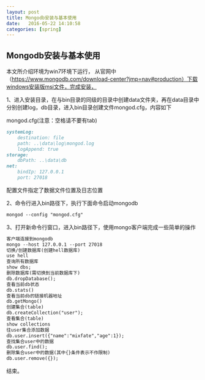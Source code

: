 ```yaml
---
layout: post
title: Mongodb安装与基本使用
date:   2016-05-22 14:10:58
categories: [spring]
---
```


## Mongodb安装与基本使用

本文所介绍环境为win7环境下运行，
从官网中（https://www.mongodb.com/download-center?jmp=nav#production）下载windows安装版msi文件，完成安装，

1、进入安装目录，在与bin目录的同级的目录中创建data文件夹，再在data目录中分别创建log，db目录，进入bin目录创建文件mongod.cfg，内容如下

mongod.cfg(注意：空格请不要有tab)

```markdown
systemLog:
    destination: file
    path: ..\data\log\mongod.log
    logAppend: true
storage:
    dbPath: ..\data\db
net:
    bindIp: 127.0.0.1
    port: 27018

```

配置文件指定了数据文件位置及日志位置

2、命令行进入bin路径下，执行下面命令启动mongodb

```markdown
mongod --config "mongod.cfg"
```

3、打开新命令行窗口，进入bin路径下，使用mongo客户端完成一些简单的操作

```markdown
客户端连接到mongodb
mongo --host 127.0.0.1 --port 27018
切换/创建数据库(创建hell数据库)
use hell
查询所有数据库
show dbs;
删除数据库(需切换到当前数据库下)
db.dropDatabase();
查看当前db状态
db.stats()
查看当前db的链接机器地址
db.getMongo()
创建集合(table)
db.createCollection("user");
查看集合(table)
show collections
往user集合添加数据
db.user.insert({"name":"mixfate","age":1});
查找集合user中的数据
db.user.find();
删除集合user中的数据(其中{}条件表示不作限制)
db.user.remove({});
```

结束。
